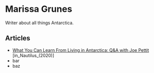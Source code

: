 # Marissa Grunes

Writer about all things Antarctica. 

## Articles
* [What You Can Learn From Living in Antarctica: Q&A with Joe Pettit](http://nautil.us/issue/92/frontiers/what-you-can-learn-from-living-in-antarctica) [in_Nautilus_(2020)] 
* bar
* baz


